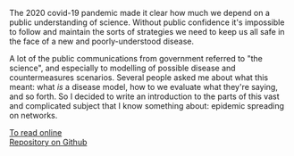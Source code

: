 <!--
.. title: Epidemic modelling -- some notes, maths, and code
.. slug: introduction-to-epidemics
.. date: 2020-06-17 16:50:13 UTC+01:00
.. tags: book, python, complex networks, epidemic spreading
.. category: writing
.. link: 
.. description: 
.. type: text
-->

The 2020 covid-19 pandemic made it clear how much we depend on a
public understanding of science. Without public confidence it's
impossible to follow and maintain the sorts of strategies we need to
keep us all safe in the face of a new and poorly-understood disease.

A lot of the public communications from government referred to "the
science", and especially to modelling of possible disease and
countermeasures scenarios. Several people asked me about what this
meant: what *is* a disease model, how to we evaluate what they're
saying, and so forth. So I decided to write an introduction to the
parts of this vast and complicated subject that I know something
about: epidemic spreading on networks.

[To read online](https://simoninireland.github.io/introduction-to-epidemics) <br>
[Repository on Github](https://github.com/simoninireland/introduction-to-epidemics)

